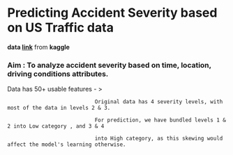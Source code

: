 # Predicting Accident Severity based on US Traffic data 

**data [link](https://www.kaggle.com/sobhanmoosavi/us-accidents/metadata)** from **kaggle**

### Aim : To analyze accident severity based on time, location, driving conditions attributes. 

Data has 50+ usable features - >

                                Original data has 4 severity levels, with most of the data in levels 2 & 3. 

                                For prediction, we have bundled levels 1 & 2 into Low category , and 3 & 4 
                                
                                into High category, as this skewing would affect the model's learning otherwise.
                                
                                


